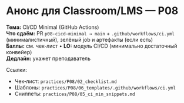 # Анонс для Classroom/LMS — P08

**Тема:** CI/CD Minimal (GitHub Actions)  
**Что сдаём:** PR `p08-cicd-minimal → main` + `.github/workflows/ci.yml` (минималистичный), зелёный job и артефакты (если есть)  
**Баллы:** см. чек‑лист • **LO:** модуль CI/CD (минимально достаточный конвейер)  
**Дедлайн:** укажет преподаватель

Ссылки:
- Чек‑лист: `practices/P08/02_checklist.md`
- Шаблоны: `practices/P08/06_templates/.github/workflows/ci.yml`
- Сниппеты: `practices/P08/05_ci_min_snippets.md`
